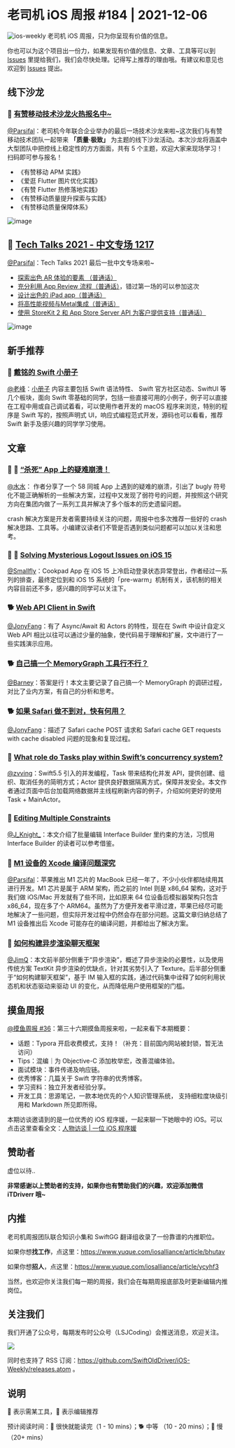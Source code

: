 # 老司机 iOS 周报 #184 | 2021-12-06

![ios-weekly](https://github.com/SwiftOldDriver/iOS-Weekly/blob/master/assets/ios-weekly.png?raw=true)
老司机 iOS 周报，只为你呈现有价值的信息。

你也可以为这个项目出一份力，如果发现有价值的信息、文章、工具等可以到 [Issues](https://github.com/SwiftOldDriver/iOS-Weekly/issues) 里提给我们，我们会尽快处理。记得写上推荐的理由哦。有建议和意见也欢迎到 [Issues](https://github.com/SwiftOldDriver/iOS-Weekly/issues) 提出。

## 线下沙龙

### 🌟 [有赞移动技术沙龙火热报名中~](https://mp.weixin.qq.com/s/EdiV-CO80ONqx9-bKgciAA)

[@Parsifal](https://github.com/ParsifalC)：老司机今年联合企业举办的最后一场技术沙龙来啦~这次我们与有赞移动技术团队一起带来 **「质量·极致」** 为主题的线下沙龙活动。本次沙龙将涵盖中大型团队中把控线上稳定性的方方面面，共有 5 个主题，欢迎大家来现场学习！扫码即可参与报名！

- 《有赞移动 APM 实践》
- 《爱逛 Flutter 图片优化实践》
- 《有赞 Flutter 热修落地实践》
- 《有赞移动质量提升探索与实践》
- 《有赞移动质量保障体系》

![image](https://user-images.githubusercontent.com/7930911/144743442-165b0f36-d75a-4d38-8150-941960647068.png)

## 🌟 [Tech Talks 2021 - 中文专场 1217](https://developer.apple.com/cn/tech-talks/)

[@Parsifal](https://github.com/ParsifalC)：Tech Talks 2021 最后一批中文专场来啦~

- [探索出色 AR 体验的要素 （普通话）](https://developer.apple.com/events/tech-talks/dashboard/SR68FKF3QV/dashboard)
- [充分利用 App Review 流程（普通话）](https://developer.apple.com/events/tech-talks/dashboard/74LR339842/dashboard)，错过第一场的可以参加这次
- [设计出色的 iPad app（普通话）](https://developer.apple.com/events/tech-talks/dashboard/K2J9AL6RYT/dashboard)
- [将高性能视频与Metal集成（普通话）](https://developer.apple.com/events/tech-talks/dashboard/3VMP4RXSC4/dashboard)
- [使用 StoreKit 2 和 App Store Server API 为客户提供支持（普通话）](https://developer.apple.com/events/tech-talks/dashboard/7DH6V3D8RM/dashboard)
 
![image](https://user-images.githubusercontent.com/7930911/144744488-48e43b3c-835e-40bc-b06a-ffc9d993dff1.png)

## 新手推荐

### 🌟 [戴铭的 Swift 小册子](https://github.com/ming1016/SwiftPamphletApp)

[@老峰](https://github.com/Gesantung)：[小册子](https://github.com/ming1016/SwiftPamphletApp) 内容主要包括 Swift 语法特性、 Swift 官方社区动态、SwiftUI 等几个板块，面向 Swift 零基础的同学，包括一些直接可用的小例子，例子可以直接在工程中用或自己调试着看，可以使用作者开发的 macOS 程序来浏览，特别的程序是 Swift 写的，按照声明式 UI，响应式编程范式开发，源码也可以看看，推荐 Swift 新手及感兴趣的同学学习使用。

## 文章

### 🌟 🐢 [“杀死” App 上的疑难崩溃！](https://mp.weixin.qq.com/s/dHAiuHeF2n34DaPIGOtJaw)

[@水水](https://www.xuyanlan.com)： 作者分享了一个 58 同城 App 上遇到的疑难的崩溃，引出了 bugly 符号化不能正确解析的一些解决方案，过程中又发现了弱符号的问题，并按照这个研究方向在集团内做了一系列工具并解决了多个版本的历史遗留问题。

crash 解决方案是开发者需要持续关注的问题，周报中也多次推荐一些好的 crash 解决思路、工具等。小编建议读者们不管是否遇到类似问题都可以加以关注和思考。

### 🌟 🐎 [Solving Mysterious Logout Issues on iOS 15](https://sourcediving.com/solving-mysterious-logout-issues-on-ios-15-8b818c089466)

[@Smallfly](https://github.com/iostalks)：Cookpad App 在 iOS 15 上冷启动登录状态异常登出，作者经过一系列的排查，最终定位到和 iOS 15 系统的「pre-warm」机制有关，该机制的相关内容目前还不多，感兴趣的同学可以关注下。

### 🐕 [Web API Client in Swift](https://kean.blog/post/new-api-client)

[@JonyFang](https://github.com/JonyFang)：有了 Async/Await 和 Actors 的特性，现在在 Swift 中设计自定义 Web API 相比以往可以通过少量的抽象，使代码易于理解和扩展，文中进行了一些实践演示应用。

### 🐕 [自己搞一个 MemoryGraph 工具行不行？](https://mp.weixin.qq.com/s/pggPc5gWpV6ZX0rnVpN22Q)

[@Barney](https://github.com/BarneyZhaoooo)：答案是行！本文主要记录了自己搞一个 MemoryGraph 的调研过程，对比了业内方案，有自己的分析和思考。

### 🐕 [如果 Safari 做不到对，快有何用？](https://coderemixer.com/2020/10/21/safari-is-fast-but-so-what/)

[@JonyFang](https://github.com/JonyFang)：描述了 Safari cache POST 请求和 Safari cache GET requests with cache disabled 问题的现象和复现过程。

### 🐎 [What role do Tasks play within Swift’s concurrency system?](https://www.swiftbysundell.com/articles/the-role-tasks-play-in-swift-concurrency/)

[@zvving](https://github.com/zvving)：Swift5.5 引入的并发编程，Task 带来结构化并发 API，提供创建、组织、取消任务的简明方式；Actor 提供良好数据隔离方式，保障并发安全。本文作者通过页面中后台加载网络数据并主线程刷新内容的例子，介绍如何更好的使用 Task + MainActor。

### 🐎 [Editing Multiple Constraints](https://useyourloaf.com/blog/editing-multiple-constraints/)

[@J_Knight_](https://github.com/knightsj)：本文介绍了批量编辑 Interface Builder 里约束的方法，习惯用 Interface Builder 的读者可以参考借鉴。

### 🐎 [M1 设备的 Xcode 编译问题深究](https://juejin.cn/post/7037037120158269448)

[@Parsifal](https://github.com/ParsifalC)：苹果推出 M1 芯片的 MacBook 已经一年了，不少小伙伴都陆续用其进行开发。M1 芯片是属于 ARM 架构，而之前的 Intel 则是 x86_64 架构，这对于我们做 iOS/Mac 开发就有了些不同，比如原来 64 位设备后模拟器架构只包含 x86_64，现在多了个 ARM64。虽然为了方便开发者平滑过渡，苹果已经尽可能地解决了一些问题，但实际开发过程中仍然会存在部分问题。这篇文章归纳总结了 M1 设备推出后 Xcode 可能存在的编译问题，并都给出了解决方案。

### 🐎 [如何构建异步渲染聊天框架](https://mp.weixin.qq.com/s/CAoTWjjnPBzALPBDZaU54g)

[@JimQ](https://github.com/waz0820)：本文前半部分侧重于“异步渲染”，概述了异步渲染的必要性，以及使用传统方案 TextKit 异步渲染的优缺点，针对其劣势引入了 Texture。后半部分侧重于“如何构建聊天框架”，基于 IM 输入框的实践，通过代码集中诠释了如何利用状态机和状态驱动来驱动 UI 的变化，从而降低用户使用框架的门槛。

## 摸鱼周报

[@摸鱼周报 #36](https://mp.weixin.qq.com/s/K_JHs1EoEn222huWIoJRmA)：第三十六期摸鱼周报来啦，一起来看下本期概要：

* 话题：Typora 开启收费模式，支持！（补充：目前国内网站被封锁，暂无法访问）
* Tips：混编｜为 Objective-C 添加枚举宏，改善混编体验。
* 面试模块：事件传递及响应链。
* 优秀博客：几篇关于 Swift 字符串的优秀博客。
* 学习资料：独立开发者经验分享。
* 开发工具：思源笔记，一款本地优先的个人知识管理系统， 支持细粒度块级引用和 Markdown 所见即所得。

本期访谈邀请到的是一位优秀的 iOS 程序媛，一起来聊一下她眼中的 iOS。可以点击这里查看全文：[人物访谈 | 一位 iOS 程序媛](https://mp.weixin.qq.com/s/XIaiNY2oNEtayPcGNSos_A)

## 赞助者

虚位以待..

**非常感谢以上赞助者的支持，如果你也有赞助我们的兴趣，欢迎添加微信 iTDriverr 哦~**

## 内推

老司机周报团队联合知识小集和 SwiftGG 翻译组收录了一份靠谱的内推职位。

如果你想**找工作**，点这里：https://www.yuque.com/iosalliance/article/bhutav

如果你想**招人**，点这里：https://www.yuque.com/iosalliance/article/ycyhf3

当然，也欢迎你关注我们每一期的周报，我们会在每期周报底部及时更新编辑内推岗位。

## 关注我们

我们开通了公众号，每期发布时公众号（LSJCoding）会推送消息，欢迎关注。

![](https://github.com/SwiftOldDriver/iOS-Weekly/blob/master/assets/qrcode_for_wechat.jpg?raw=true)

同时也支持了 RSS 订阅：https://github.com/SwiftOldDriver/iOS-Weekly/releases.atom 。

## 说明

🚧 表示需某工具，🌟 表示编辑推荐

预计阅读时间：🐎 很快就能读完（1 - 10 mins）；🐕 中等 （10 - 20 mins）；🐢 慢（20+ mins）
